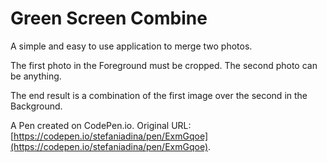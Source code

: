 # Green Screen Combine
A simple and easy to use application to merge two photos.


The first photo in the Foreground must be cropped. The second photo can be anything.


The end result is a combination of the first image over the second in the Background.


A Pen created on CodePen.io. Original URL: [https://codepen.io/stefaniadina/pen/ExmGqoe](https://codepen.io/stefaniadina/pen/ExmGqoe).


